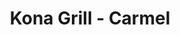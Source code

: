 ---
layout: place
title: "Kona Grill - Carmel"
permalink: /indiana/carmel/kona-grill-carmel.html
stateAbbr: IN
stateName: Indiana
cityName: Carmel
seo:
  name: "Kona Grill - Carmel"
  type: Restaurant
  links: https://konagrill.com/locations?locations=Carmel
description: "Sleek chain with a broad New American menu including low-calorie options, plus sushi & cocktails. Kona Grill - Carmel serves delicious sushi in Carmel, Indiana. Try fresh Japanese dishes for a great dining experience. Available for takeout, delivery, lunch, and dinner."
place_id: ChIJjyQv59WtFIgRNT6E-2aNBL0
photos:
  - name: >-
      places/ChIJjyQv59WtFIgRNT6E-2aNBL0/photos/AeeoHcKKaImb0aqWEv2My6QdNH33X3NRkliu7BazpXyS6XXw2wNOHW7ueftXy64enaRy73wzZLaJHrALDAr9fWHVUjugAoytP4IUDGLlTPChYdTv24ACI8xOEt8zaxKUBV7SOgjbpkkQW0iZ2PMOIoAb1lDGxFqihBWPh9bz0Pym3jgNCZJjgXxoTYpx3TPgTYLyb1Pw0CPef1izbOwJpEvXLlFMWiH1uxeFxIuSPI-l-Y1R6Q0X62arnNiECw-3YLFA8Wv_Qae7dYdjxHFM7MohHYf8mhQKse0EujSdkKkQKiSZl3eM0700iX8U0Eg2TCdotzsYSGuuvzohIeR1jzrIVSEUZu_aToydFd4FlXJWg9SVqp0HqLjh7SJ7OmUWpHFe3Yc2jTtqOCUpcAGFDCXS9jIxUMkkIJ6UeNOr6GqTD1SDYw
    widthPx: 4032
    heightPx: 3024
    authorAttributions:
      - displayName: Debra M
        uri: https://maps.google.com/maps/contrib/103157626578453168483
        photoUri: >-
          https://lh3.googleusercontent.com/a-/ALV-UjU6aSu0bZ-6qImYa-OldWYeeACRu_QAAUs4KLvV-SsI3hZYZ9sE=s100-p-k-no-mo
    flagContentUri: >-
      https://www.google.com/local/imagery/report/?cb_client=maps_api_places.places_api&image_key=!1e10!2sCIHM0ogKEICAgIDn0ajSHQ&hl=en-US
    googleMapsUri: >-
      https://www.google.com/maps/place//data=!3m4!1e2!3m2!1sCIHM0ogKEICAgIDn0ajSHQ!2e10!4m2!3m1!1s0x8814add5e72f248f:0xbd048d66fb843e35
  - name: >-
      places/ChIJjyQv59WtFIgRNT6E-2aNBL0/photos/AeeoHcL3caqIE_9LjEeYLk6stuayQBsnCztPjeIaKlegalm66CDH_tco3F419E4ZMyJmezKAEHq3Tgr5_rKQ7ACera8pzl0VJXGHDsAMVuFnwmMkleb6C3NjC4qHCzeT2IyyHFr3PGdw7kWXAyr6n5P0Tv-OLlQv3KoGO8-8FxPGuCDqB5PlezNS30AvchKgy5UD0toU_jcNMLzbnQML0YG8VKuq3c_wdQKZ4CrR_YA5hmUi91Kc2ACmw64Oyt7-mtp0DVowUb49kV8ToPj85QS-lcNbO9FvHnqrQB76TUluRz-Hrw
    widthPx: 2000
    heightPx: 1333
    authorAttributions:
      - displayName: Kona Grill - Carmel
        uri: https://maps.google.com/maps/contrib/110977507525377887453
        photoUri: >-
          https://lh3.googleusercontent.com/a-/ALV-UjW1SW2dHmwM2bS2eTTLXJPJw7-OI93mTZM9P2eTaWU-OuCDz_gp=s100-p-k-no-mo
    flagContentUri: >-
      https://www.google.com/local/imagery/report/?cb_client=maps_api_places.places_api&image_key=!1e10!2sAF1QipPA87z9c_fdOw5hFwo-gNADe404iZD4WtOpcvg7&hl=en-US
    googleMapsUri: >-
      https://www.google.com/maps/place//data=!3m4!1e2!3m2!1sAF1QipPA87z9c_fdOw5hFwo-gNADe404iZD4WtOpcvg7!2e10!4m2!3m1!1s0x8814add5e72f248f:0xbd048d66fb843e35
  - name: >-
      places/ChIJjyQv59WtFIgRNT6E-2aNBL0/photos/AeeoHcKJPu0pHD7Ibd2EMRwhpxEkeI0M8w8ge_hGNa2utU2j04QjkHk78OnjzdExxhCGF-3IZCOtN6ej-5uZTrcrVEvsCYvlA38Nm9EY8b8c8cpXnvBjmO21Y77ul7_z5u-Pf4L3fvn03uvypCYYoQ2PIEx3oscyAmUZOcKdhbiEYVsFvkp8BWan0wZgFtw4qbJKwq4zbRaxyaBf1Q_zaZ8ZSEoOc7_FRb9iR1T-6KdUkyEYFHMPQqVSrU0STElZgYp79xkvWHTsdxizSMmC_B-0i2-azNivauSvL9PBOHXGjYig4WH9rXZ-soWsl532X5pemIuk0cNu3iRlWjIDiIk5S5CtzhzA6d21_Rro_tG2XCTQFS6t9m17U7SV1Us6zdQsy0C_ef4HO1MrbabYJ6ci0xPeeY4MbKKhKb7Uq5dAOMTdNw
    widthPx: 4000
    heightPx: 3000
    authorAttributions:
      - displayName: Mike Yates
        uri: https://maps.google.com/maps/contrib/111783570617371744590
        photoUri: >-
          https://lh3.googleusercontent.com/a/ACg8ocLU-Zm_OBWrI7qWN9Cd3ROZJRz6v8hwrL5B356hJDG0zbtxR6tr=s100-p-k-no-mo
    flagContentUri: >-
      https://www.google.com/local/imagery/report/?cb_client=maps_api_places.places_api&image_key=!1e10!2sCIHM0ogKEICAgMCo9aPPcw&hl=en-US
    googleMapsUri: >-
      https://www.google.com/maps/place//data=!3m4!1e2!3m2!1sCIHM0ogKEICAgMCo9aPPcw!2e10!4m2!3m1!1s0x8814add5e72f248f:0xbd048d66fb843e35
  - name: >-
      places/ChIJjyQv59WtFIgRNT6E-2aNBL0/photos/AeeoHcLWMl5okMbQDMXc_w1UPbpPLd7RfALSPEXlcFIV2wkyltF1fQ5ehCsn1ufWYEm9XPg6wY_oV2OC4H7mtAIyqn5QJLCmcraAfkyyO5Ye0sTmU8RTkpkTCW3VBNwn-1atfSazaqEL6TiDSsNqrYsMw9k0dIP3ysXkwa0tJ17NmcKfs3hraf39QdMZ6DJDRdyHzfefmboQuE9a_FU4WdKz1ISYY7vbBKHDaaE6W8zBzWv9QreeBBX0DYw1hNEjgkuKNSekmN_Cq8ovQ6Kips9nX0joyjQcff0ltFqvc7nlT9JlJByUQyvZB2xcg3Frkv4AmKhGJuoP0NnnOF2UScuWVorlwbbWjl08ZH4KbUEjSPsEIGGWK3tOmsxq-3a-tIk2-_JNqqWpMO6pCKIRfZrH_M89jCRt609oUdGxqtRoWxYZOMW2
    widthPx: 4000
    heightPx: 3000
    authorAttributions:
      - displayName: Jennifer Warf
        uri: https://maps.google.com/maps/contrib/113293585711430107053
        photoUri: >-
          https://lh3.googleusercontent.com/a-/ALV-UjVn-npmb9dQul64z0NhE81smotfqTf_fYubXoGbsQzxmBhkkY23=s100-p-k-no-mo
    flagContentUri: >-
      https://www.google.com/local/imagery/report/?cb_client=maps_api_places.places_api&image_key=!1e10!2sCIHM0ogKEICAgIDfoPLaqQE&hl=en-US
    googleMapsUri: >-
      https://www.google.com/maps/place//data=!3m4!1e2!3m2!1sCIHM0ogKEICAgIDfoPLaqQE!2e10!4m2!3m1!1s0x8814add5e72f248f:0xbd048d66fb843e35
  - name: >-
      places/ChIJjyQv59WtFIgRNT6E-2aNBL0/photos/AeeoHcIzfDhIQidzdS9IKoAp9JLQRQPBBJJomHQDToj7Y0ZmT9CxvnvY8i0lp9HKglj37QDsIWu8lqSZ1etcbF_QQzh7BmUcLVh5u5oPAj6UUPbPO8UWClyfPEd6XebFRHkjN9lbcBh-0xzqde_L_l2SchBk-u1YTw8UgF434WmSziQvklQAwKeWNdX_KL9HPUYAyWI2zvC9CSyOVDknulxztthLBqv0JAJZ-tVcIDCLHwfeyddEvFx0gZgkZZUhhCoo6Ljdl4qV2c-3temzpoF4X76q3jDNI-Ftc1QQBr0kGVX6WfKygJ61EsvvMyhvkO-hCqprwV8Fca1buYX7XsjPe1CUf6HjkmpCnU1-efpithTrdcm8lnIuv_5kmD5VrxYc9C0DBet1eLfEdgkz6PGKjlIj7UJWcuSsw36wKOKCwwl-35Bg
    widthPx: 3024
    heightPx: 3064
    authorAttributions:
      - displayName: Di Wang
        uri: https://maps.google.com/maps/contrib/112234517684392304166
        photoUri: >-
          https://lh3.googleusercontent.com/a/ACg8ocJpgOr0yH249hY2pQ4OvYkf2gQxuOUeuWt42pZ0WMOlMs8Su_3U=s100-p-k-no-mo
    flagContentUri: >-
      https://www.google.com/local/imagery/report/?cb_client=maps_api_places.places_api&image_key=!1e10!2sCIHM0ogKEICAgMCQt9HGlAE&hl=en-US
    googleMapsUri: >-
      https://www.google.com/maps/place//data=!3m4!1e2!3m2!1sCIHM0ogKEICAgMCQt9HGlAE!2e10!4m2!3m1!1s0x8814add5e72f248f:0xbd048d66fb843e35
  - name: >-
      places/ChIJjyQv59WtFIgRNT6E-2aNBL0/photos/AeeoHcLVP5ZqriJvNaQ_girmWQ8J8-8vuYQQvVwibsxtGhZxCb9bPxDVgmFWRjEIkw6xFKbjFCJzqWVO7Dc5g4JI8Pwx0xFG_BhEKTPuzrRIwPQBvidQYH6Cii1gMHKZB97hfM-DTWoTfvT86Tk7n80D1kuZ-ALLyZ5t1NTWUmu6AxPFrNjPHaaGMQAor8GLqpDEkpbR32BLQ0hW9GScIEVQ8ANH1rZPup-X752uAGa2HsiVnHKY_jWJA0bs3LRuE0HHWUYdpWse60G6pvzVEoYzxQhdpWgFuetU9UJF1HwQXlb5Lg
    widthPx: 4800
    heightPx: 3294
    authorAttributions:
      - displayName: Kona Grill - Carmel
        uri: https://maps.google.com/maps/contrib/110977507525377887453
        photoUri: >-
          https://lh3.googleusercontent.com/a-/ALV-UjW1SW2dHmwM2bS2eTTLXJPJw7-OI93mTZM9P2eTaWU-OuCDz_gp=s100-p-k-no-mo
    flagContentUri: >-
      https://www.google.com/local/imagery/report/?cb_client=maps_api_places.places_api&image_key=!1e10!2sAF1QipNslL-z0WQJIlx_MntxIdBR45LLwM2m064WarxX&hl=en-US
    googleMapsUri: >-
      https://www.google.com/maps/place//data=!3m4!1e2!3m2!1sAF1QipNslL-z0WQJIlx_MntxIdBR45LLwM2m064WarxX!2e10!4m2!3m1!1s0x8814add5e72f248f:0xbd048d66fb843e35
  - name: >-
      places/ChIJjyQv59WtFIgRNT6E-2aNBL0/photos/AeeoHcKqepBNwzABGhOGsyCO7jb05l4qLN42UA4EbyXZiOL7UBFenJPykNPVePjrKClrlGBnZFYXnmOslV_fH2KUEJP_cUojYjVW0V41jaV-Z2nrwzrdYh6ihLMwc0mLrjNIEfMG4ZU1DxiYfDp_3z_zo8d58xJXlr9pf6dP6kzqP2mOYBWgDq_QOJ57QoGXM9lD1ebyb_y2NJWpkXDNmX3LOJNcCBreGBfIy15WV0RYB-T9TghVSccfnPOERTE3jBZpVLyQhM5t3z7b5HLxQ0DxMo7KBrV3uuAZ0hJXVma4vrN2vwVTl07_U622BXjwFZJsmX2AiTQjlWuhAtr2LIyvZ4MLSZoM3dat2oxNP-8U3IW7p4m5MmoThVRLL74xlWKDv9LV-61-w3-5cobvVJsmbGg4Xly2-B5OGmflk30yP6zWRl0
    widthPx: 4000
    heightPx: 3000
    authorAttributions:
      - displayName: Stacie Addison
        uri: https://maps.google.com/maps/contrib/108722513165408716198
        photoUri: >-
          https://lh3.googleusercontent.com/a-/ALV-UjVOnjkbcFoguBTiL0G6o1M1Z4-3U4sCnGbQiKZabAYnlIze9fNIWw=s100-p-k-no-mo
    flagContentUri: >-
      https://www.google.com/local/imagery/report/?cb_client=maps_api_places.places_api&image_key=!1e10!2sCIHM0ogKEICAgIC7l6uQ1AE&hl=en-US
    googleMapsUri: >-
      https://www.google.com/maps/place//data=!3m4!1e2!3m2!1sCIHM0ogKEICAgIC7l6uQ1AE!2e10!4m2!3m1!1s0x8814add5e72f248f:0xbd048d66fb843e35
  - name: >-
      places/ChIJjyQv59WtFIgRNT6E-2aNBL0/photos/AeeoHcL4abQ6bRI5BmQJwYBOXl_Le4hRCSPsxqw-yfY_V00mNROoYdb00QXdHQBPM_09ZkGu88e0FIsY_-BVy8WX5nzkkVwEeRcqgVyWHxiudYCW4N0BEjus9AC8gAgwdmeAhWHNEyLBNNOdH6mUdonxbCcnZdt8u1ovQN0lLoNVV17VFboeumBLYh-upYKCnHPM5SYeVMUoPCUmHmlNw88ZxmozwdQaBUs7AlbMS4dQUQhg_aoEA9rig8AhxRDYwLIRCCJTL6e7t9M521snFL_gSygvNACPnFrMexvKCFloqRkvmA
    widthPx: 2048
    heightPx: 1535
    authorAttributions:
      - displayName: Kona Grill - Carmel
        uri: https://maps.google.com/maps/contrib/110977507525377887453
        photoUri: >-
          https://lh3.googleusercontent.com/a-/ALV-UjW1SW2dHmwM2bS2eTTLXJPJw7-OI93mTZM9P2eTaWU-OuCDz_gp=s100-p-k-no-mo
    flagContentUri: >-
      https://www.google.com/local/imagery/report/?cb_client=maps_api_places.places_api&image_key=!1e10!2sAF1QipMocPKUKecp7LSO1s_GOHtntD1OW9Gk9itRgnRQ&hl=en-US
    googleMapsUri: >-
      https://www.google.com/maps/place//data=!3m4!1e2!3m2!1sAF1QipMocPKUKecp7LSO1s_GOHtntD1OW9Gk9itRgnRQ!2e10!4m2!3m1!1s0x8814add5e72f248f:0xbd048d66fb843e35
  - name: >-
      places/ChIJjyQv59WtFIgRNT6E-2aNBL0/photos/AeeoHcKl5slKKYzT4pjjAm0PDf0ab79ZSLJTcpLm3q4I3ODofEYPb4Px5DKkCJgqvThuQ9_Kc6O3YzcXV59iu4Ihu78KiaAgUmwsjc86Vy87UHkcleJsaOmRyfdWjxQRh5NfZc5HmGqTm-wI-QxLp5xqReaF4zyjpDfMhjQyNa8sYitOz4sHVVS_Cw3sayxbgUkO--HTwKewZ2zIASvah-MYRJv-8I1m8NjOo9m2m3O7AmFt9a5IfzwGHcQ-pFfkG-cZkN1BGE9cxP-44CI6trhL6pQkifXIUKZGsPKrQRV4UFNyTX4-68uaJtT4WfmMa5B6t2-8OFtAchMc3WXIXeJpVYNMtoKD2ncwdoMHc_BpKaizSgtUEsV8kF-Gc2MHUW8oJUi2PaVb0-kLwlp91xFBVaM-DKEzBHEO7rhMMgMfOHkMm4M
    widthPx: 3024
    heightPx: 4032
    authorAttributions:
      - displayName: Nithin Jilla
        uri: https://maps.google.com/maps/contrib/100984487261359794904
        photoUri: >-
          https://lh3.googleusercontent.com/a-/ALV-UjW0n4WThrsP7zZgl_JspBTa9lonCKpSAEsHFdxYoRYcGsK4TW2ajQ=s100-p-k-no-mo
    flagContentUri: >-
      https://www.google.com/local/imagery/report/?cb_client=maps_api_places.places_api&image_key=!1e10!2sCIHM0ogKEICAgICHqPP4wAE&hl=en-US
    googleMapsUri: >-
      https://www.google.com/maps/place//data=!3m4!1e2!3m2!1sCIHM0ogKEICAgICHqPP4wAE!2e10!4m2!3m1!1s0x8814add5e72f248f:0xbd048d66fb843e35
  - name: >-
      places/ChIJjyQv59WtFIgRNT6E-2aNBL0/photos/AeeoHcJINpYIThzZmmmjRKAd-zL7_hda0wGXSKKkBrCxh49c0_kRcSbMbHtOqD5X6VOjd9icjVuTpZZ__3D0KKpDPVQtN01eTW2A3JdzKoKfb1E85DpAAZjvxUxi9WB32G_Hzh6f5YzuUBg2EiWRHoCB-qBDHN51lQcl7uYI8ccR3mfM8_JvmRflENhw4objnPA2BbUqxQkYUAwubAkNS4QTaNijI8YcDx5AHU6KG_u-oU0Hw71-YTaDrEC2ZbWxYX5iMMVb4chLj-9u6V0dhVjWgvLJhhGz7_XUq5Q391k82lq-rg
    widthPx: 2000
    heightPx: 1316
    authorAttributions:
      - displayName: Kona Grill - Carmel
        uri: https://maps.google.com/maps/contrib/110977507525377887453
        photoUri: >-
          https://lh3.googleusercontent.com/a-/ALV-UjW1SW2dHmwM2bS2eTTLXJPJw7-OI93mTZM9P2eTaWU-OuCDz_gp=s100-p-k-no-mo
    flagContentUri: >-
      https://www.google.com/local/imagery/report/?cb_client=maps_api_places.places_api&image_key=!1e10!2sAF1QipMqq3YNfjkyT3bdoo7ntEbH9Li626bm5tP1IK2Z&hl=en-US
    googleMapsUri: >-
      https://www.google.com/maps/place//data=!3m4!1e2!3m2!1sAF1QipMqq3YNfjkyT3bdoo7ntEbH9Li626bm5tP1IK2Z!2e10!4m2!3m1!1s0x8814add5e72f248f:0xbd048d66fb843e35
address: Clay Terrace Shopping Center, 14395 Clay Terrace Blvd, Carmel, IN 46032, USA
street: Clay Terrace Shopping Center, 14395 Clay Terrace Blvd
city: Carmel
state: IN
zip: '46032'
country: USA
neighborhood: null
latitude: '39.997089'
longitude: '-86.129208'
accessibility_options:
  wheelchairAccessibleParking: true
  wheelchairAccessibleEntrance: true
  wheelchairAccessibleRestroom: true
  wheelchairAccessibleSeating: true
business_status: OPERATIONAL
name: Kona Grill - Carmel
google_maps_links:
  directionsUri: >-
    https://www.google.com/maps/dir//''/data=!4m7!4m6!1m1!4e2!1m2!1m1!1s0x8814add5e72f248f:0xbd048d66fb843e35!3e0
  placeUri: https://maps.google.com/?cid=13620166646521151029
  writeAReviewUri: >-
    https://www.google.com/maps/place//data=!4m3!3m2!1s0x8814add5e72f248f:0xbd048d66fb843e35!12e1
  reviewsUri: >-
    https://www.google.com/maps/place//data=!4m4!3m3!1s0x8814add5e72f248f:0xbd048d66fb843e35!9m1!1b1
  photosUri: >-
    https://www.google.com/maps/place//data=!4m3!3m2!1s0x8814add5e72f248f:0xbd048d66fb843e35!10e5
primary_type: American Restaurant
opening_hours:
  regular: null
  current: null
secondary_opening_hours:
  regular:
    weekdayDescriptions: null
    type: null
  current:
    weekdayDescriptions: null
    type: null
phone: (317) 566-1400
price_level: PRICE_LEVEL_MODERATE
price_range: null
rating: '4.6'
rating_count: 0
website: https://konagrill.com/locations?locations=Carmel
reviews:
  - name: >-
      places/ChIJjyQv59WtFIgRNT6E-2aNBL0/reviews/ChZDSUhNMG9nS0VJQ0FnSUNmeE5yUFhREAE
    relativePublishTimeDescription: 3 months ago
    rating: 4
    text:
      text: >-
        Food and service were pretty good. I simply cannot give it five stars
        because the portions and quality did not quite match the price point
        charged. Each dish seemed to be overpriced by about $5-$7. I likely
        won't return as there are many other comparable quality options that are
        more affordable, or similar price points that are higher quality and/or
        offer bigger portions.
      languageCode: en
    originalText:
      text: >-
        Food and service were pretty good. I simply cannot give it five stars
        because the portions and quality did not quite match the price point
        charged. Each dish seemed to be overpriced by about $5-$7. I likely
        won't return as there are many other comparable quality options that are
        more affordable, or similar price points that are higher quality and/or
        offer bigger portions.
      languageCode: en
    authorAttribution:
      displayName: Matthew Staninger
      uri: https://www.google.com/maps/contrib/108230224958174411867/reviews
      photoUri: >-
        https://lh3.googleusercontent.com/a/ACg8ocIfzTK2wwdRNmyHwJhDp2iI94V1JfkEQ_AvQuEBbxPm0QxgpQ=s128-c0x00000000-cc-rp-mo-ba4
    publishTime: '2024-12-26T02:46:46.781080Z'
    flagContentUri: >-
      https://www.google.com/local/review/rap/report?postId=ChZDSUhNMG9nS0VJQ0FnSUNmeE5yUFhREAE&d=17924085&t=1
    googleMapsUri: >-
      https://www.google.com/maps/reviews/data=!4m6!14m5!1m4!2m3!1sChZDSUhNMG9nS0VJQ0FnSUNmeE5yUFhREAE!2m1!1s0x8814add5e72f248f:0xbd048d66fb843e35
  - name: >-
      places/ChIJjyQv59WtFIgRNT6E-2aNBL0/reviews/ChdDSUhNMG9nS0VJQ0FnSURmdjhId3Z3RRAB
    relativePublishTimeDescription: 3 months ago
    rating: 3
    text:
      text: >-
        We placed a car side to go order on Thanksgiving for pickup at 3:00P.M.
        We arrived, texted to let them know. No response was received by the
        restaurant. After a few minutes of no response, I go inside the
        restaurant to get the order. The order Was nowhere to be found. The
        employee nor the manager could find the order. The manager had them make
        the food and said she threw in another pumpkin pie (we ordered one slice
        of pie with our order) since we had to wait. I’ve included the receipt
        along with the time we actually received our order on Thanksgiving (yes
        I am just now getting time to be able to write this review). The food
        was actually delicious! The service was terrible. There was no text back
        for car side service so I had to go inside to get my order, which wasn’t
        ready well past the time for pickup, then the manager assumed we wanted
        an extra piece of a pie that was ordered. We didn’t. She could have
        asked what she could do for us that would actually be beneficial. We
        ordered only one piece for a reason….. Just not a good experience on
        Thanksgiving.
      languageCode: en
    originalText:
      text: >-
        We placed a car side to go order on Thanksgiving for pickup at 3:00P.M.
        We arrived, texted to let them know. No response was received by the
        restaurant. After a few minutes of no response, I go inside the
        restaurant to get the order. The order Was nowhere to be found. The
        employee nor the manager could find the order. The manager had them make
        the food and said she threw in another pumpkin pie (we ordered one slice
        of pie with our order) since we had to wait. I’ve included the receipt
        along with the time we actually received our order on Thanksgiving (yes
        I am just now getting time to be able to write this review). The food
        was actually delicious! The service was terrible. There was no text back
        for car side service so I had to go inside to get my order, which wasn’t
        ready well past the time for pickup, then the manager assumed we wanted
        an extra piece of a pie that was ordered. We didn’t. She could have
        asked what she could do for us that would actually be beneficial. We
        ordered only one piece for a reason….. Just not a good experience on
        Thanksgiving.
      languageCode: en
    authorAttribution:
      displayName: Amber Thurston
      uri: https://www.google.com/maps/contrib/106231034126556408845/reviews
      photoUri: >-
        https://lh3.googleusercontent.com/a-/ALV-UjXoXb0lmtk_WF5aDSDuAV9p5J4dSTBZQiXdLWfzCOzfY8Af5MTUkw=s128-c0x00000000-cc-rp-mo
    publishTime: '2025-01-11T13:31:29.947516Z'
    flagContentUri: >-
      https://www.google.com/local/review/rap/report?postId=ChdDSUhNMG9nS0VJQ0FnSURmdjhId3Z3RRAB&d=17924085&t=1
    googleMapsUri: >-
      https://www.google.com/maps/reviews/data=!4m6!14m5!1m4!2m3!1sChdDSUhNMG9nS0VJQ0FnSURmdjhId3Z3RRAB!2m1!1s0x8814add5e72f248f:0xbd048d66fb843e35
  - name: >-
      places/ChIJjyQv59WtFIgRNT6E-2aNBL0/reviews/ChZDSUhNMG9nS0VJQ0FnTURnXzdXa2VBEAE
    relativePublishTimeDescription: a month ago
    rating: 5
    text:
      text: >-
        Rick was one of the absolute best servers I've ever had in my whole
        life. Great food great drink recommendations. Perfect medium rare cook
        on the ny strip steak. Best food in clay terrace hands down, maybe even
        the entire North side.
      languageCode: en
    originalText:
      text: >-
        Rick was one of the absolute best servers I've ever had in my whole
        life. Great food great drink recommendations. Perfect medium rare cook
        on the ny strip steak. Best food in clay terrace hands down, maybe even
        the entire North side.
      languageCode: en
    authorAttribution:
      displayName: Madison Turner
      uri: https://www.google.com/maps/contrib/105517431209295766128/reviews
      photoUri: >-
        https://lh3.googleusercontent.com/a-/ALV-UjWxmUnNi9NQw4Mfv6xI8Hgm7oM9fTIO-NyvbfPZpP-nuo_a4m-h=s128-c0x00000000-cc-rp-mo-ba3
    publishTime: '2025-02-28T23:12:14.051286Z'
    flagContentUri: >-
      https://www.google.com/local/review/rap/report?postId=ChZDSUhNMG9nS0VJQ0FnTURnXzdXa2VBEAE&d=17924085&t=1
    googleMapsUri: >-
      https://www.google.com/maps/reviews/data=!4m6!14m5!1m4!2m3!1sChZDSUhNMG9nS0VJQ0FnTURnXzdXa2VBEAE!2m1!1s0x8814add5e72f248f:0xbd048d66fb843e35
  - name: >-
      places/ChIJjyQv59WtFIgRNT6E-2aNBL0/reviews/ChdDSUhNMG9nS0VJQ0FnTURnbzdiR3lBRRAB
    relativePublishTimeDescription: a month ago
    rating: 5
    text:
      text: >-
        Dan was great! Super great service, and quick too! We will definitely be
        back (We recommend the coconut shrimp roll!!)
      languageCode: en
    originalText:
      text: >-
        Dan was great! Super great service, and quick too! We will definitely be
        back (We recommend the coconut shrimp roll!!)
      languageCode: en
    authorAttribution:
      displayName: Ella Owens
      uri: https://www.google.com/maps/contrib/108057509705236402398/reviews
      photoUri: >-
        https://lh3.googleusercontent.com/a-/ALV-UjWpeMqkipiRKi2onUW2-SINwi0f4MfdMRtFKNBHlZb_8dA3Ly1m=s128-c0x00000000-cc-rp-mo
    publishTime: '2025-02-27T02:35:23.041022Z'
    flagContentUri: >-
      https://www.google.com/local/review/rap/report?postId=ChdDSUhNMG9nS0VJQ0FnTURnbzdiR3lBRRAB&d=17924085&t=1
    googleMapsUri: >-
      https://www.google.com/maps/reviews/data=!4m6!14m5!1m4!2m3!1sChdDSUhNMG9nS0VJQ0FnTURnbzdiR3lBRRAB!2m1!1s0x8814add5e72f248f:0xbd048d66fb843e35
  - name: >-
      places/ChIJjyQv59WtFIgRNT6E-2aNBL0/reviews/ChdDSUhNMG9nS0VJQ0FnTURRaVptdGt3RRAB
    relativePublishTimeDescription: a month ago
    rating: 5
    text:
      text: >-
        Zac was our waiter and he did a fantastic job. Drinks were never empty.
        He was very attentive and polite. He made sure that we were enjoying the
        food. The manager also checked to make sure my fiance's steak was to his
        liking. We had the $39 special per person. My fiance loved his newyork
        strip and potatoes and salad, along with his cheesecake for desert. The
        wine also came.withthe special. This was a great deal! Meanwhile I had
        the California sushi roll, and asian salad. The moscato wine was
        delicious. Great first time! We will be back.
      languageCode: en
    originalText:
      text: >-
        Zac was our waiter and he did a fantastic job. Drinks were never empty.
        He was very attentive and polite. He made sure that we were enjoying the
        food. The manager also checked to make sure my fiance's steak was to his
        liking. We had the $39 special per person. My fiance loved his newyork
        strip and potatoes and salad, along with his cheesecake for desert. The
        wine also came.withthe special. This was a great deal! Meanwhile I had
        the California sushi roll, and asian salad. The moscato wine was
        delicious. Great first time! We will be back.
      languageCode: en
    authorAttribution:
      displayName: Carrie Adams
      uri: https://www.google.com/maps/contrib/104066415559742949439/reviews
      photoUri: >-
        https://lh3.googleusercontent.com/a-/ALV-UjVoneGCDg09ZYunYvjlW4qanrg_4fNRFIav2r3ZGvc2Yrsmsvse=s128-c0x00000000-cc-rp-mo-ba2
    publishTime: '2025-03-11T22:31:49.587161Z'
    flagContentUri: >-
      https://www.google.com/local/review/rap/report?postId=ChdDSUhNMG9nS0VJQ0FnTURRaVptdGt3RRAB&d=17924085&t=1
    googleMapsUri: >-
      https://www.google.com/maps/reviews/data=!4m6!14m5!1m4!2m3!1sChdDSUhNMG9nS0VJQ0FnTURRaVptdGt3RRAB!2m1!1s0x8814add5e72f248f:0xbd048d66fb843e35
parking_options:
  freeParkingLot: true
  freeStreetParking: true
  valetParking: false
payment_options:
  acceptsCreditCards: true
  acceptsDebitCards: true
  acceptsCashOnly: false
  acceptsNfc: true
allow_dogs: null
curbside_pickup: true
delivery: true
dine_in: true
good_for_children: true
good_for_groups: true
good_for_sports: false
live_music: false
menu_for_children: true
outdoor_seating: true
reservable: true
restroom: true
serves_beer: true
serves_breakfast: false
serves_brunch: true
serves_cocktails: true
serves_coffee: true
serves_dinner: true
serves_dessert: true
serves_lunch: true
serves_vegetarian_food: true
serves_wine: true
takeout: true
update_category: essentials
summary: >-
  Sleek chain with a broad New American menu including low-calorie options, plus
  sushi & cocktails.

---